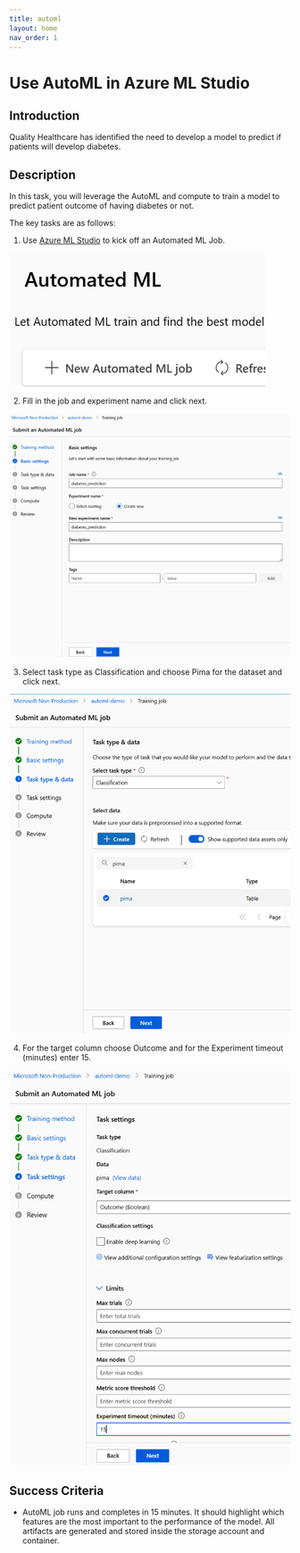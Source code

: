 ```yaml
---
title: automl
layout: home
nav_order: 1
---
```


# Use AutoML in Azure ML Studio

## Introduction

Quality Healthcare has identified the need to develop a model to predict if patients will develop diabetes.

## Description

In this task, you will leverage the AutoML and compute to train a model to predict patient outcome of having diabetes or not.

The key tasks are as follows:

1. Use [Azure ML Studio](https://ml.azure.com) to kick off an Automated ML Job.

![automated-job](images/automated-job.png)

2. Fill in the job and experiment name and click next.

![automated-job-1](images/automated-job-1.png)

3. Select task type as Classification and choose Pima for the dataset and click next.

![automated-job-2](images/automated-job-2.png)

4. For the target column choose Outcome and for the Experiment timeout (minutes) enter 15.

![automated-job-3](images/automated-job-3.png)

## Success Criteria

* AutoML job runs and completes in 15 minutes. It should highlight which features are the most important to the performance of the model. All artifacts are generated and stored inside the storage account and container.
